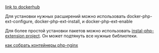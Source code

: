 [link to dockerhub](https://hub.docker.com/_/php)

Для установки нужных расширений можно использовать
docker-php-ext-configure, docker-php-ext-install, и docker-php-ext-enable

Для более простой установки пакетов можно использовать
[instal-php-extension project](https://github.com/mlocati/docker-php-extension-installer).
Он может подтянуть все нужные библиотеки.

[как собрать контейнеры php-nginx](https://blog.devsense.com/2019/php-nginx-docker)
